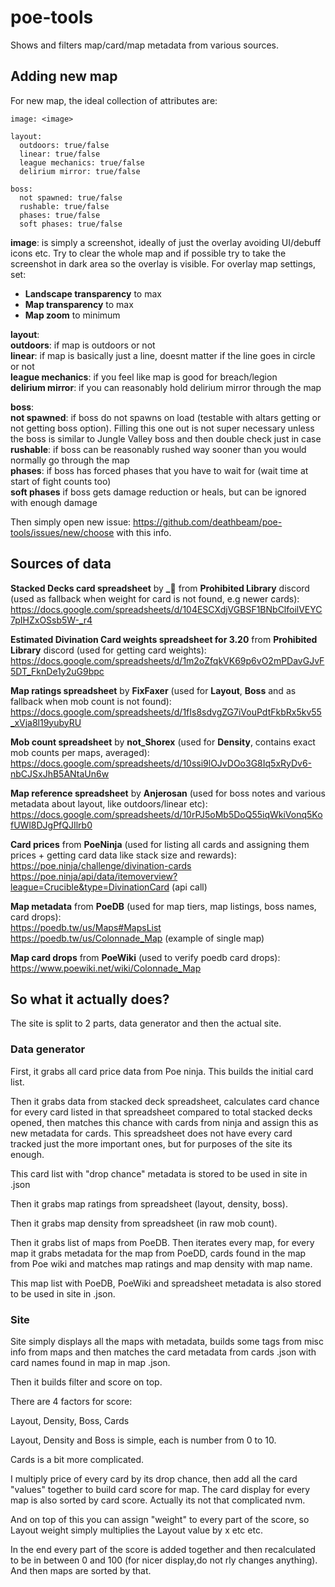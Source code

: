 # poe-tools

Shows and filters map/card/map metadata from various sources.

## Adding new map

For new map, the ideal collection of attributes are:  

```
image: <image>

layout:
  outdoors: true/false
  linear: true/false
  league mechanics: true/false
  delirium mirror: true/false

boss:
  not spawned: true/false
  rushable: true/false
  phases: true/false
  soft phases: true/false
```

**image**: is simply a screenshot, ideally of just the overlay avoiding
UI/debuff icons etc. Try to clear the whole map and if possible try to take the
screenshot in dark area so the overlay is visible. For overlay map settings,
set:  
* **Landscape transparency** to max  
* **Map transparency** to max  
* **Map zoom** to minimum  
  
**layout**:  
**outdoors**: if map is outdoors or not  
**linear**: if map is basically just a line, doesnt matter if the line goes in
circle or not  
**league mechanics**: if you feel like map is good for breach/legion  
**delirium mirror**: if you can reasonably hold delirium mirror through the map  
  
**boss**:  
**not spawned**: if boss do not spawns on load (testable with altars getting or
not getting boss option). Filling this one out is not super necessary unless the
boss is similar to Jungle Valley boss and then double check just in case  
**rushable**: if boss can be reasonably rushed way sooner than you would
normally go through the map  
**phases**: if boss has forced phases that you have to wait for (wait time at
start of fight counts too)  
**soft phases** if boss gets damage reduction or heals, but can be ignored with
enough damage  

Then simply open new issue: https://github.com/deathbeam/poe-tools/issues/new/choose with this info.

## Sources of data

**Stacked Decks card spreadsheet** by **_🐌** from **Prohibited Library** discord (used as fallback when weight for card is not found, e.g newer cards):  
https://docs.google.com/spreadsheets/d/104ESCXdjVGBSF1BNbClfoilVEYC7pIHZxOSsb5W-_r4

**Estimated Divination Card weights spreadsheet for 3.20** from **Prohibited Library** discord (used for getting card weights):
https://docs.google.com/spreadsheets/d/1m2oZfqkVK69p6vO2mPDavGJvF5DT_FknDe1y2uG9bpc

**Map ratings spreadsheet** by **FixFaxer** (used for **Layout**, **Boss** and as fallback when mob count is not found):
https://docs.google.com/spreadsheets/d/1fIs8sdvgZG7iVouPdtFkbRx5kv55_xVja8l19yubyRU

**Mob count spreadsheet** by **not_Shorex** (used for **Density**, contains exact mob counts per maps, averaged):
https://docs.google.com/spreadsheets/d/10ssi9lOJvDOo3G8Iq5xRyDv6-nbCJSxJhB5ANtaUn6w

**Map reference spreadsheet** by **Anjerosan** (used for boss notes and various metadata about layout, like outdoors/linear etc):
https://docs.google.com/spreadsheets/d/10rPJ5oMb5DoQ55iqWkiVonq5KofUWl8DJgPfQJIlrb0

**Card prices** from **PoeNinja** (used for listing all cards and assigning them prices + getting card data like stack size and rewards):  
https://poe.ninja/challenge/divination-cards  
https://poe.ninja/api/data/itemoverview?league=Crucible&type=DivinationCard (api call)

**Map metadata** from **PoeDB** (used for map tiers, map listings, boss names, card drops):  
https://poedb.tw/us/Maps#MapsList  
https://poedb.tw/us/Colonnade_Map (example of single map)

**Map card drops** from **PoeWiki** (used to verify poedb card drops):  
https://www.poewiki.net/wiki/Colonnade_Map  

## So what it actually does?

The site is split to 2 parts, data generator and then the actual site.

### Data generator

First, it grabs all card price data from Poe ninja. This builds the initial card list.

Then it grabs data from stacked deck spreadsheet, calculates card chance for every card listed in that spreadsheet compared to total stacked decks opened, then matches this chance with cards from ninja and assign this as new metadata for cards. This spreadsheet does not have every card tracked just the more important ones, but for purposes of the site its enough.

This card list with "drop chance" metadata is stored to be used in site in .json

Then it grabs map ratings from spreadsheet (layout, density, boss).

Then it grabs map density from spreadsheet (in raw mob count).

Then it grabs list of maps from PoeDB. Then iterates every map, for every map it grabs metadata for the map from PoeDD, cards found in the map from Poe wiki and matches map ratings and map density with map name.

This map list with PoeDB, PoeWiki and spreadsheet metadata is also stored to be used in site in .json.

### Site

Site simply displays all the maps with metadata, builds some tags from misc info from maps and then matches the card metadata from cards .json with card names found in map in map .json.

Then it builds filter and score on top.

There are 4 factors for score:

Layout, Density, Boss, Cards

Layout, Density and Boss is simple, each is number from 0 to 10.

Cards is a bit more complicated.

I multiply price of every card by its drop chance, then add all the card "values" together to build card score for map. The card display for every map is also sorted by card score. Actually its not that complicated nvm.

And on top of this you can assign "weight" to every part of the score, so Layout weight simply multiplies the Layout value by x etc etc.

In the end every part of the score is added together and then recalculated to be in between 0 and 100 (for nicer display,do not rly changes anything). And then maps are sorted by that.
